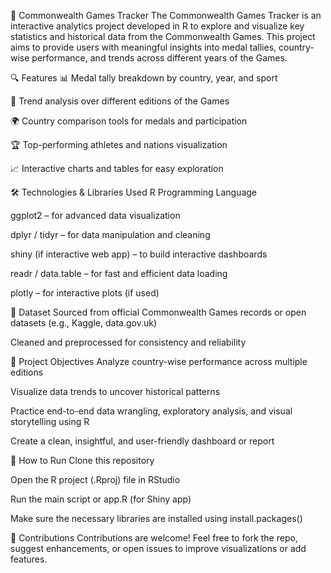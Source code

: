 🏅 Commonwealth Games Tracker
The Commonwealth Games Tracker is an interactive analytics project developed in R to explore and visualize key statistics and historical data from the Commonwealth Games. This project aims to provide users with meaningful insights into medal tallies, country-wise performance, and trends across different years of the Games.

🔍 Features
📊 Medal tally breakdown by country, year, and sport

📅 Trend analysis over different editions of the Games

🌍 Country comparison tools for medals and participation

🏆 Top-performing athletes and nations visualization

📈 Interactive charts and tables for easy exploration

🛠️ Technologies & Libraries Used
R Programming Language

ggplot2 – for advanced data visualization

dplyr / tidyr – for data manipulation and cleaning

shiny (if interactive web app) – to build interactive dashboards

readr / data.table – for fast and efficient data loading

plotly – for interactive plots (if used)

📁 Dataset
Sourced from official Commonwealth Games records or open datasets (e.g., Kaggle, data.gov.uk)

Cleaned and preprocessed for consistency and reliability

🎯 Project Objectives
Analyze country-wise performance across multiple editions

Visualize data trends to uncover historical patterns

Practice end-to-end data wrangling, exploratory analysis, and visual storytelling using R

Create a clean, insightful, and user-friendly dashboard or report

🚀 How to Run
Clone this repository

Open the R project (.Rproj) file in RStudio

Run the main script or app.R (for Shiny app)

Make sure the necessary libraries are installed using install.packages()

🤝 Contributions
Contributions are welcome! Feel free to fork the repo, suggest enhancements, or open issues to improve visualizations or add features.
